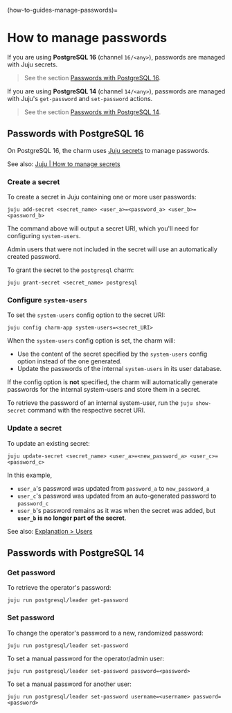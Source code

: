 (how-to-guides-manage-passwords)=

# How to manage passwords

If you are using **PostgreSQL 16** (channel `16/<any>`), passwords are managed with Juju secrets.
> See the section [Passwords with PostgreSQL 16](#passwords-with-postgresql-16).

If you are using **PostgreSQL 14** (channel `14/<any>`), passwords are managed with Juju's `get-password` and `set-password` actions.
> See the section [Passwords with PostgreSQL 14](#passwords-with-postgresql-14).

## Passwords with PostgreSQL 16

On PostgreSQL 16, the charm uses [Juju secrets](https://documentation.ubuntu.com/juju/latest/reference/secret/#secret) to manage passwords.

See also: [Juju | How to manage secrets](https://documentation.ubuntu.com/juju/latest/howto/manage-secrets/#manage-secrets)

### Create a secret
To create a secret in Juju containing one or more user passwords:
```
juju add-secret <secret_name> <user_a>=<password_a> <user_b>=<password_b>
```

The command above will output a secret URI, which you'll need for configuring `system-users`.

Admin users that were not included in the secret will use an automatically created password.

To grant the secret to the `postgresql` charm:
```
juju grant-secret <secret_name> postgresql
```

### Configure `system-users`
To set the `system-users` config option to the secret URI:
```
juju config charm-app system-users=<secret_URI>
```

When the `system-users` config option is set, the charm will:
* Use the content of the secret specified by the `system-users` config option instead of the one generated.
* Update the passwords of the internal `system-users` in its user database.

If the config option is **not** specified, the charm will automatically generate passwords for the internal system-users and store them in a secret.

To retrieve the password of an internal system-user, run the `juju show-secret` command with the respective secret URI.

### Update a secret
To update an existing secret:
```
juju update-secret <secret_name> <user_a>=<new_password_a> <user_c>=<password_c>
```
In this example,
* `user_a`'s password was updated from `password_a` to `new_password_a`
* `user_c`'s password was updated from an auto-generated password to `password_c`
* `user_b`'s password remains as it was when the secret was added, but **`user_b` is no longer part of the secret**.

See also: [Explanation > Users](/explanation/users)

## Passwords with PostgreSQL 14

### Get password
To retrieve the operator's password:
```
juju run postgresql/leader get-password
```
### Set password
To change the operator's password to a new, randomized password:
```
juju run postgresql/leader set-password
```

To set a manual password for the operator/admin user:
```
juju run postgresql/leader set-password password=<password>
```

To set a manual password for another user:
```
juju run postgresql/leader set-password username=<username> password=<password>
```

